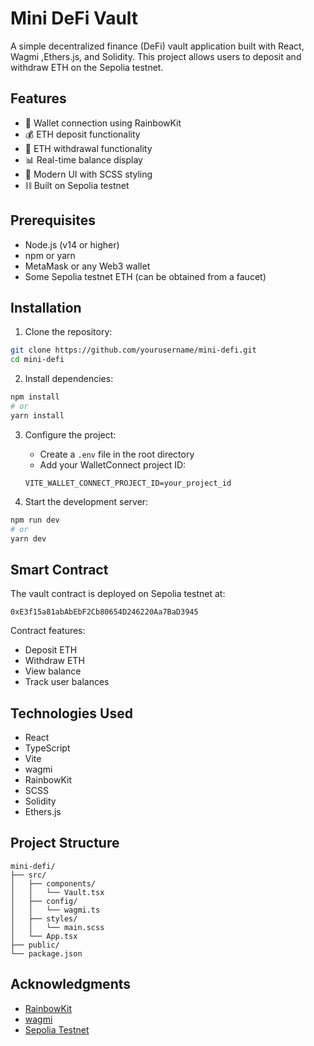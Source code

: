 # Mini DeFi Vault

A simple decentralized finance (DeFi) vault application built with React, Wagmi ,Ethers.js, and Solidity. This project allows users to deposit and withdraw ETH on the Sepolia testnet.

## Features

- 🔐 Wallet connection using RainbowKit
- 💰 ETH deposit functionality
- 💸 ETH withdrawal functionality
- 📊 Real-time balance display
- 🎨 Modern UI with SCSS styling
- ⛓️ Built on Sepolia testnet

## Prerequisites

- Node.js (v14 or higher)
- npm or yarn
- MetaMask or any Web3 wallet
- Some Sepolia testnet ETH (can be obtained from a faucet)

## Installation

1. Clone the repository:

```bash
git clone https://github.com/yourusername/mini-defi.git
cd mini-defi
```

2. Install dependencies:

```bash
npm install
# or
yarn install
```

3. Configure the project:

   - Create a `.env` file in the root directory
   - Add your WalletConnect project ID:

   ```
   VITE_WALLET_CONNECT_PROJECT_ID=your_project_id
   ```

4. Start the development server:

```bash
npm run dev
# or
yarn dev
```

## Smart Contract

The vault contract is deployed on Sepolia testnet at:

```
0xE3f15a81abAbEbF2Cb80654D246220Aa7BaD3945
```

Contract features:

- Deposit ETH
- Withdraw ETH
- View balance
- Track user balances

## Technologies Used

- React
- TypeScript
- Vite
- wagmi
- RainbowKit
- SCSS
- Solidity
- Ethers.js

## Project Structure

```
mini-defi/
├── src/
│   ├── components/
│   │   └── Vault.tsx
│   ├── config/
│   │   └── wagmi.ts
│   ├── styles/
│   │   └── main.scss
│   └── App.tsx
├── public/
└── package.json
```

## Acknowledgments

- [RainbowKit](https://www.rainbowkit.com/)
- [wagmi](https://wagmi.sh/)
- [Sepolia Testnet](https://sepolia.dev/)
